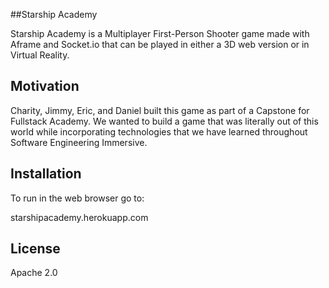 ##Starship Academy

Starship Academy is a Multiplayer First-Person Shooter game made with Aframe and Socket.io that can be played in either a 3D web version or in Virtual Reality.

## Motivation

Charity, Jimmy, Eric, and Daniel built this game as part of a Capstone for Fullstack Academy. We wanted to build a game that was literally out of this world while incorporating technologies that we have learned throughout Software Engineering Immersive.

## Installation
To run in the web browser go to:

starshipacademy.herokuapp.com

## License

Apache 2.0
